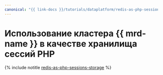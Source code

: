 ```yaml
---
canonical: "{{ link-docs }}/tutorials/dataplatform/redis-as-php-sessions-storage"
---
```


# Использование кластера {{ mrd-name }} в качестве хранилища сессий PHP


{% include notitle [redis-as-php-sessions-storage](../../_tutorials/dataplatform/redis-as-php-sessions-storage.md) %}
